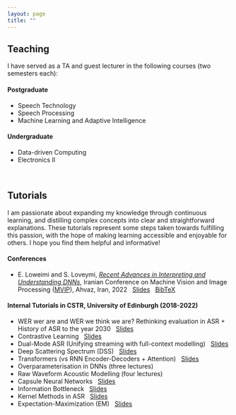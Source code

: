```yaml
---
layout: page
title: ""
---
```


## Teaching ##
I have served as a TA and guest lecturer in the following courses (two semesters each):

#### Postgraduate ####
* Speech Technology
* Speech Processing 
* Machine Learning and Adaptive Intelligence 

#### Undergraduate ####
* Data-driven Computing 
* Electronics II 


<br>

## Tutorials ##

I am passionate about expanding my knowledge through continuous learning, and distilling complex concepts into clear and straightforward explanations. These tutorials represent some steps taken towards fulfilling this passion, with the hope of making learning accessible and enjoyable for others. I hope you find them helpful and informative!

#### Conferences ####
  * E. Loweimi and S. Loveymi, [*Recent Advances in Interpreting and Understanding DNNs*](https://mvip2022.ismvipconf.ir/downloads/workshop5.pdf), Iranian Conference on Machine Vision and Image Processing ([MVIP](https://mvip2022.ismvipconf.ir/)), Ahvaz, Iran, 2022 &nbsp; [Slides](/files/Tutorials/MVIP2022_W5_RecentAdvances.pdf) &nbsp; [BibTeX](/files/Tutorials/mvip2022.bib) 

#### Internal Tutorials in CSTR, University of Edinburgh (2018-2022) ####
  * WER wer are and WER we think we are? Rethinking evaluation in ASR + History of ASR to the year 2030 &nbsp; [Slides](/files/Tutorials/WER_all_ErfanLoweimi.pdf)
  * Contrastive Learning &nbsp; [Slides](/files/Tutorials/ContrastiveLearning_ErfanLoweimi.pdf)
  * Dual-Mode ASR (Unifying streaming with full-context modelling) &nbsp; [Slides](/files/Tutorials/DualMode_ASR_ErfanLoweimi.pdf)
  * Deep Scattering Spectrum (DSS) &nbsp; [Slides](/files/Tutorials/DSS_ErfanLoweimi.pdf)
  * Transformers (vs RNN Encoder-Decoders + Attention) &nbsp; [Slides](/files/Tutorials/Transformers_ErfanLoweimi.pdf)
  * Overparameterisation in DNNs (three lectures)
  * Raw Waveform Acoustic Modelling (four lectures)
  * Capsule Neural Networks &nbsp; [Slides](/files/Tutorials/CapsuleNet_ErfanLoweimi.pdf)
  * Information Bottleneck &nbsp; [Slides](/files/Tutorials/InformationBottleneck_ErfanLoweimi.pdf)
  * Kernel Methods in ASR &nbsp; [Slides](/files/Tutorials/KernelMethods4ASR_ErfanLoweimi.pdf)
  * Expectation-Maximization (EM) &nbsp; [Slides](/files/Tutorials/EM_ErfanLoweimi.pdf)
